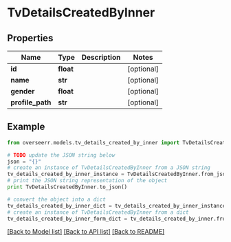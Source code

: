# TvDetailsCreatedByInner


## Properties

Name | Type | Description | Notes
------------ | ------------- | ------------- | -------------
**id** | **float** |  | [optional] 
**name** | **str** |  | [optional] 
**gender** | **float** |  | [optional] 
**profile_path** | **str** |  | [optional] 

## Example

```python
from overseerr.models.tv_details_created_by_inner import TvDetailsCreatedByInner

# TODO update the JSON string below
json = "{}"
# create an instance of TvDetailsCreatedByInner from a JSON string
tv_details_created_by_inner_instance = TvDetailsCreatedByInner.from_json(json)
# print the JSON string representation of the object
print TvDetailsCreatedByInner.to_json()

# convert the object into a dict
tv_details_created_by_inner_dict = tv_details_created_by_inner_instance.to_dict()
# create an instance of TvDetailsCreatedByInner from a dict
tv_details_created_by_inner_form_dict = tv_details_created_by_inner.from_dict(tv_details_created_by_inner_dict)
```
[[Back to Model list]](../README.md#documentation-for-models) [[Back to API list]](../README.md#documentation-for-api-endpoints) [[Back to README]](../README.md)


